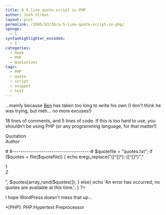 ```yaml
---
title: A 5 line quote script in PHP
author: Josh Street
layout: post
permalink: /2005/03/26/a-5-line-quote-script-in-php/
sponge:
  - 1
syntaxhighlighter_encoded:
  - 1
categories:
  - Geek
  - PHP
  - Quotations
tags:
  - PHP
  - quote
  - script
  - snippet
  - text
---
```

&#8230;mainly because [Ben][1] has taken too long to write his own (I don&#8217;t think he was trying, but meh&#8230; no more excuses!)

18 lines of comments, and 5 lines of code. If this is too hard to use, you shouldn&#8217;t be using PHP (or any programming language, for that matter!)

<?php
#-----Simple Random Quote script-------#
# Place this file somewhere servable,  #
# and stick a file "quotes.txt" in the #
# same directory as it. Alternatively, #
# change the $quotesfile variable to   #
# something desirable.                 #
#                                      #
# IMPORTANT: Quotes file must be       #
# server readable. Obvious, but often  #
# overlooked.                          #
#                                      #
# quotes.txt format is:                #
# Quotation::Author                    #
# Use one entry per line only.         #
#                                      #
# Output from the regex replacement is:#
# <p>Quotation<br /><em>Author</em></p>#
#--------------------------------------#

$quotefile = "quotes.txt";
if ($quotes = file($quotefile)) {
 echo eregi_replace("([^[]*)::([^[]*)","<p>1<br /><em>2</em></p>", $quotes[array_rand($quotes)]);
} else{
 echo 'An error has occurred, no quotes are available at this time.';
} ?>

I hope WordPress doesn&#8217;t mess that up&#8230;

 [1]: http://www.cat-man.info/blog/

 *[PHP]: PHP:Hypertext Preprocessor